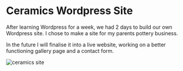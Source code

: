 # Ceramics Wordpress Site

After learning Wordpress for a week, we had 2 days to build our own Wordpress site. I chose to make a site for my parents pottery business.

In the future I will finalise it into a live website, working on a better functioning gallery page and a contact form. 

![ceramics site](https://user-images.githubusercontent.com/30934699/34617649-0b501804-f234-11e7-8007-f2ec7704a3b2.gif)
